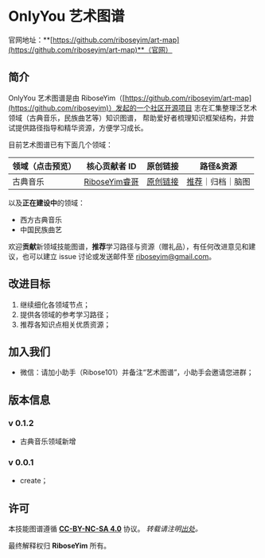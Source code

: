 # OnlyYou 艺术图谱
官网地址：**[https://github.com/riboseyim/art-map](https://github.com/riboseyim/art-map)**（官网）

## 简介

OnlyYou 艺术图谱是由 RiboseYim（[https://github.com/riboseyim/art-map](https://github.com/riboseyim)）发起的一个社区开源项目
志在汇集整理泛艺术领域（古典音乐，民族曲艺等）知识图谱，
帮助爱好者梳理知识框架结构，并尝试提供路径指导和精华资源，方便学习成长。

目前艺术图谱已有下面几个领域：

**领域**（点击预览）| **核心贡献者 ID** | **原创链接** |**路径&资源**
------- | ---- | ---- | ---- |
古典音乐| [RiboseYim睿哥](https://github.com/riboseyim)|[原创链接](https://github.com/riboseyim/art-map/issues/1)|[推荐](https://github.com/TeamStuQ/skill-map/issues/9)｜归档｜脑图 



以及**正在建设中**的领域：

- 西方古典音乐
- 中国民族曲艺

欢迎**贡献**新领域技能图谱，**推荐**学习路径与资源（赠礼品），有任何改进意见和建议，也可以建立 issue 讨论或发送邮件至 [riboseyim@gmail.com](mailto:riboseyim@gmail.com?subject=艺术图谱)。

## 改进目标

1. 继续细化各领域节点；
2. 提供各领域的参考学习路径；
3. 推荐各知识点相关优质资源；

## 加入我们
- 微信：请加小助手（Ribose101）并备注“艺术图谱”，小助手会邀请您进群；

## 版本信息

### v 0.1.2
- 古典音乐领域新增

### v 0.0.1
- create；



## 许可
本技能图谱遵循 **[CC-BY-NC-SA 4.0](https://creativecommons.org/licenses/by-nc-sa/4.0/)** 协议。
*转载请注明[出处](https://github.com/riboseyim/art-map)。*

最终解释权归 **RiboseYim** 所有。
